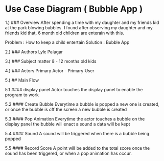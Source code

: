 # Use Case Diagram ( Bubble App )

1.) ### Overview
After spending a time with my daughter and my friends kid at the park blowing bubbles. I found after observing my daughter and my friends kid that, 6 month old children are enterain with this. 


Problem : How to keep a child entertain
Solution : Bubble App

2.) ### Authors
Lyle Palagar

3.) ### Subject matter
6 - 12 months old kids 

4.) ### Actors 
Primary Actor - Primary User

5.) ## Main Flow

5.1 #### display panel
Actor touches the display panel to enable the program to work

5.2 #### Create Bubble
Everytime a bubble is popped a new one is created, or once the bubble is off the screen a new bubble is created

5.3 #### Pop Animation
Everytime the actor  touches a bubble on the display panel the bubble will enact a sound a data will be kept

5.4 #### Sound 
A sound will be triggered when there is a bubble being popped

5.5 #### Record Score
A point will be added to the total score once the sound has been triggered, or when a pop animation has occur.
